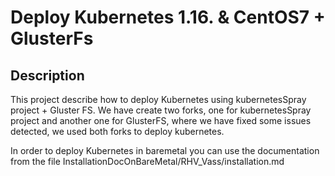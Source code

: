 Deploy Kubernetes 1.16. & CentOS7 + GlusterFs
==========================================================

Description
--------------------------------
This project describe how to deploy Kubernetes using kubernetesSpray project + Gluster FS.
We have create two forks, one for kubernetesSpray project and another one for GlusterFS, where we have fixed  some issues detected, we used  both forks to deploy kubernetes.

In order to deploy Kubernetes in baremetal you can use the documentation from the file InstallationDocOnBareMetal/RHV_Vass/installation.md
